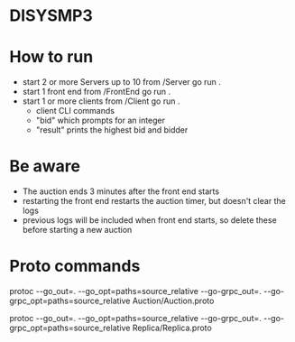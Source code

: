 # DISYSMP3
# How to run 
* start 2 or more Servers up to 10 from /Server go run .
* start 1 front end from /FrontEnd go run . 
* start 1 or more clients from /Client go run .
    * client CLI commands
    * "bid" which prompts for an integer
    * "result" prints the highest bid and bidder

# Be aware 
* The auction ends 3 minutes after the front end starts 
* restarting the front end restarts the auction timer, but doesn't clear the logs
* previous logs will be included when front end starts, so delete these before starting a new auction   

# Proto commands

protoc --go_out=. --go_opt=paths=source_relative --go-grpc_out=. --go-grpc_opt=paths=source_relative Auction/Auction.proto

protoc --go_out=. --go_opt=paths=source_relative --go-grpc_out=. --go-grpc_opt=paths=source_relative Replica/Replica.proto
